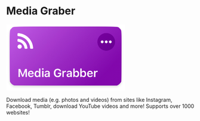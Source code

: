 # Media Graber
![Media Graber](images/shortcut.png)

Download media (e.g. photos and videos) from sites like Instagram, Facebook, Tumblr, download YouTube videos and more! Supports over 1000 websites!
